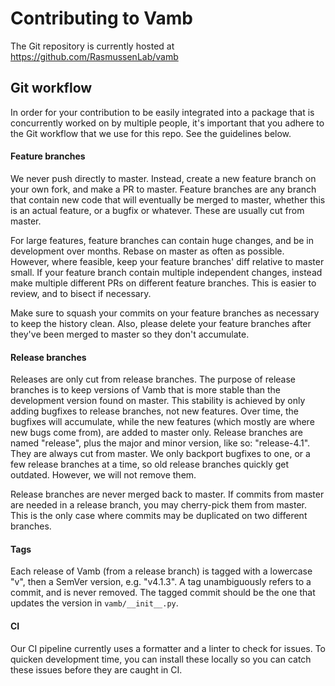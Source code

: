 # Contributing to Vamb
The Git repository is currently hosted at https://github.com/RasmussenLab/vamb

## Git workflow
In order for your contribution to be easily integrated into a package that is concurrently worked on by multiple people, it's important that you adhere to the Git workflow that we use for this repo.
See the guidelines below.

#### Feature branches
We never push directly to master. Instead, create a new feature branch on your own fork, and make a PR to master.
Feature branches are any branch that contain new code that will eventually be merged to master, whether this is an actual feature, or a bugfix or whatever.
These are usually cut from master.

For large features, feature branches can contain huge changes, and be in development over months. Rebase on master as often as possible.
However, where feasible, keep your feature branches' diff relative to master small. If your feature branch contain multiple independent changes, instead make multiple different PRs on different feature branches. This is easier to review, and to bisect if necessary.

Make sure to squash your commits on your feature branches as necessary to keep the history clean.
Also, please delete your feature branches after they've been merged to master so they don't accumulate.

#### Release branches
Releases are only cut from release branches.
The purpose of release branches is to keep versions of Vamb that is more stable than the development version found on master.
This stability is achieved by only adding bugfixes to release branches, not new features. Over time, the bugfixes will accumulate, while the new features (which mostly are where new bugs come from), are added to master only.
Release branches are named "release", plus the major and minor version, like so: "release-4.1". They are always cut from master.
We only backport bugfixes to one, or a few release branches at a time, so old release branches quickly get outdated. However, we will not remove them.

Release branches are never merged back to master. If commits from master are needed in a release branch, you may cherry-pick them from master.
This is the only case where commits may be duplicated on two different branches.

#### Tags
Each release of Vamb (from a release branch) is tagged with a lowercase "v", then a SemVer version, e.g. "v4.1.3".
A tag unambiguously refers to a commit, and is never removed.
The tagged commit should be the one that updates the version in `vamb/__init__.py`.

#### CI
Our CI pipeline currently uses a formatter and a linter to check for issues. To quicken development time, you can install these locally so you can catch these issues before they are caught in CI.
